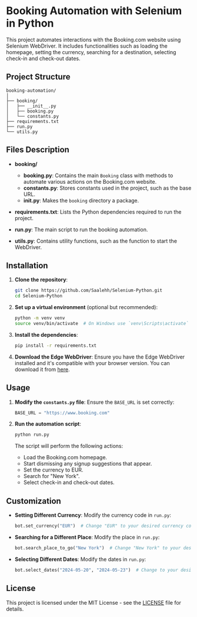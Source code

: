 # Booking Automation with Selenium in Python

This project automates interactions with the Booking.com website using Selenium WebDriver. It includes functionalities such as loading the homepage, setting the currency, searching for a destination, selecting check-in and check-out dates.

## Project Structure

```
booking-automation/
│
├── booking/
│   ├── __init__.py
│   ├── booking.py
│   └── constants.py
├── requirements.txt
├── run.py
└── utils.py
```

## Files Description

- **booking/**
  - **booking.py**: Contains the main `Booking` class with methods to automate various actions on the Booking.com website.
  - **constants.py**: Stores constants used in the project, such as the base URL.
  - **__init__.py**: Makes the `booking` directory a package.

- **requirements.txt**: Lists the Python dependencies required to run the project.

- **run.py**: The main script to run the booking automation.

- **utils.py**: Contains utility functions, such as the function to start the WebDriver.

## Installation

1. **Clone the repository**:
   ```sh
   git clone https://github.com/Saalehh/Selenium-Python.git
   cd Selenium-Python
   ```

2. **Set up a virtual environment** (optional but recommended):
   ```sh
   python -m venv venv
   source venv/bin/activate  # On Windows use `venv\Scripts\activate`
   ```

3. **Install the dependencies**:
   ```sh
   pip install -r requirements.txt
   ```

4. **Download the Edge WebDriver**:
   Ensure you have the Edge WebDriver installed and it's compatible with your browser version. You can download it from [here](https://developer.microsoft.com/en-us/microsoft-edge/tools/webdriver/).

## Usage

1. **Modify the `constants.py` file**:
   Ensure the `BASE_URL` is set correctly:
   ```python
   BASE_URL = "https://www.booking.com"
   ```

2. **Run the automation script**:
   ```sh
   python run.py
   ```

   The script will perform the following actions:
   - Load the Booking.com homepage.
   - Start dismissing any signup suggestions that appear.
   - Set the currency to EUR.
   - Search for "New York".
   - Select check-in and check-out dates.

## Customization

- **Setting Different Currency**:
  Modify the currency code in `run.py`:
  ```python
  bot.set_currency("EUR")  # Change "EUR" to your desired currency code
  ```

- **Searching for a Different Place**:
  Modify the place in `run.py`:
  ```python
  bot.search_place_to_go("New York")  # Change "New York" to your desired destination
  ```

- **Selecting Different Dates**:
  Modify the dates in `run.py`:
  ```python
  bot.select_dates("2024-05-20", "2024-05-23")  # Change to your desired dates
  ```


## License

This project is licensed under the MIT License - see the [LICENSE](LICENSE) file for details.
